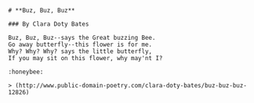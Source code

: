     # **Buz, Buz, Buz**

    ### By Clara Doty Bates

    Buz, Buz, Buz--says the Great buzzing Bee.
    Go away butterfly--this flower is for me.
    Why? Why? Why? says the little butterfly,
    If you may sit on this flower, why may'nt I?
    
    :honeybee:
    
    > (http://www.public-domain-poetry.com/clara-doty-bates/buz-buz-buz-12826)
